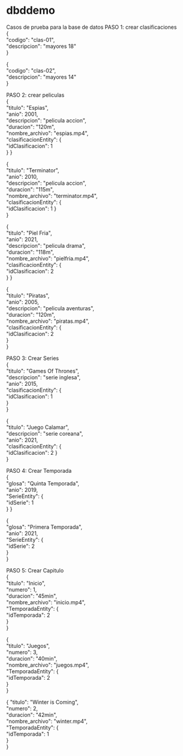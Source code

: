 # dbddemo

Casos de prueba para la base de datos
PASO 1: crear clasificaciones  
{  
"codigo": "clas-01",  
"descripcion": "mayores 18"  
}  


{  
"codigo": "clas-02",  
"descripcion": "mayores 14"  
}  


PASO 2: crear peliculas  
{  
"titulo": "Espias",  
"anio": 2001,  
"descripcion": "pelicula accion",  
"duracion": "120m",  
"nombre_archivo": "espias.mp4",  
    "clasificacionEntity": {  
        "idClasificacion": 1  
    }
}


{  
"titulo": "Terminator",  
"anio": 2010,  
"descripcion": "pelicula accion",  
"duracion": "115m",  
"nombre_archivo": "terminator.mp4",  
    "clasificacionEntity": {  
        "idClasificacion": 1
    }  
}  


{  
"titulo": "Piel Fria",  
"anio": 2021,  
"descripcion": "pelicula drama",  
"duracion": "118m",  
"nombre_archivo": "pielfria.mp4",  
    "clasificacionEntity": {  
        "idClasificacion": 2  
    }
}


{  
"titulo": "Piratas",  
"anio": 2005,  
"descripcion": "pelicula aventuras",  
"duracion": "120m",  
"nombre_archivo": "piratas.mp4",  
    "clasificacionEntity": {  
        "idClasificacion": 2  
    }  
}  


PASO 3: Crear Series  
{  
"titulo": "Games Of Thrones",  
"descripcion": "serie inglesa",  
"anio": 2015,  
    "clasificacionEntity": {  
        "idClasificacion": 1  
    }  
}


{  
"titulo": "Juego Calamar",  
"descripcion": "serie coreana",  
"anio": 2021,  
    "clasificacionEntity": {  
        "idClasificacion": 2
    }  
}  


PASO 4: Crear Temporada  
{  
"glosa": "Quinta Temporada",  
"anio": 2019,  
    "SerieEntity": {  
        "idSerie": 1  
    }
}  


{  
"glosa": "Primera Temporada",  
"anio": 2021,  
    "SerieEntity": {  
        "idSerie": 2  
    }  
}  


PASO 5: Crear Capitulo  
{  
"titulo": "Inicio",  
"numero": 1,  
"duracion": "45min",  
"nombre_archivo": "inicio.mp4",  
    "TemporadaEntity": {  
        "idTemporada": 2  
    }  
}  


{  
"titulo": "Juegos",  
"numero": 3,  
"duracion": "40min",  
"nombre_archivo": "juegos.mp4",  
    "TemporadaEntity": {  
        "idTemporada": 2  
    }  
}  


{
"titulo": "Winter is Coming",  
"numero": 2,  
"duracion": "42min",  
"nombre_archivo": "winter.mp4",  
    "TemporadaEntity": {  
        "idTemporada": 1  
    }  
}